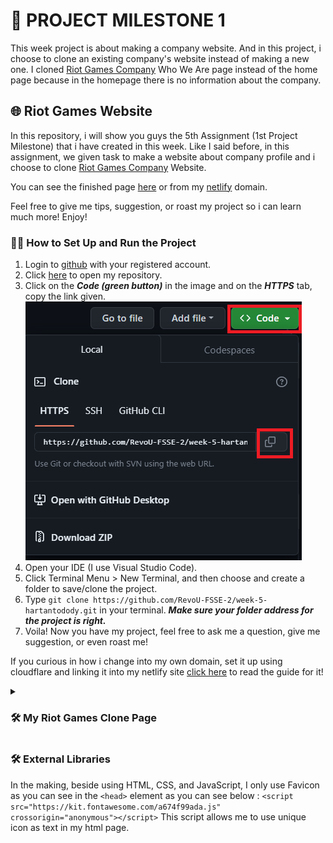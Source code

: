 # 🚀 PROJECT MILESTONE 1

This week project is about making a company website. And in this project, i choose to clone an existing company's website instead of making a new one. I cloned [Riot Games Company](https://www.riotgames.com/en/who-we-are) Who We Are page instead of the home page because in the homepage there is no information about the company. 

## 🌐 Riot Games Website
In this repository, i will show you guys the 5th Assignment (1st Project Milestone) that i have created in this week. Like I said before, in this assignment, we given task to make a website about company profile and i choose to clone [Riot Games Company](https://www.riotgames.com/en/who-we-are) Website.

You can see the finished page [here](dodyhartanto.site) or from my [netlify](https://riotgames-company.netlify.app) domain.

Feel free to give me tips, suggestion, or roast my project so i can learn much more! Enjoy!

### 👨‍💻 How to Set Up and Run the Project
1. Login to [github](https://github.com/login) with your registered account.
2. Click [here](https://github.com/RevoU-FSSE-2/week-5-hartantodody.git) to open my repository.
3. Click on the ***Code (green button)***  in the image and on the ***HTTPS*** tab, copy the link given.
![https link copy](/asset/content/readme/Screenshot%202023-07-14%20143814.png)
4. Open your IDE (I use Visual Studio Code). 
5. Click Terminal Menu > New Terminal, and then choose and create a folder to save/clone the project.
6. Type ```git clone https://github.com/RevoU-FSSE-2/week-5-hartantodody.git``` in your terminal. ***Make sure your folder address for the project is right.***
7. Voila! Now you have my project, feel free to ask me a question, give me suggestion, or even roast me!

If you curious in how i change into my own domain, set it up using cloudflare and linking it into my netlify site [click here](https://github.com/RevoU-FSSE-2/week-4-hartantodody.git) to read the guide for it!

<details><summary> <h3>🛠️ My Riot Games Clone Page </h3></summary>
Before jumping into cloning the website, first i download the assets (image,svg) for making the website. After that i made an asset folder within the projects folder to store all the image and the other assets to build this website.

After that, connect the repository from the github to my folder from vscode terminal.

Lets build the site!
#### </> Head
First of all, i add two links in the head for my css styling and for site's icon. Because im using favicon in this project, insert script like in the image.
![meta head](/asset/content/readme/head.png)
#### </> Body
Actually, JS is the last thing i made, so make sure to create the HTML and CSS first and create the element for it. For the code details, you can scroll below to see it.
![script js](/asset/content/readme/body-js.png)
##### </> Header
In the header section i split it into three section (left section, right section, and hamburger button) and using flex to align it. 
![https link copy](/asset/content/readme/header1.png)
![https link copy](/asset/content/readme/header2.png)

Here is the navbar preview.
![https link copy](/asset/content/readme/navbar-hero.png)
##### </> Main
The main section consist of 4 section, Hero, About Us, Our Values, And Global. I create from top to bottom section. Our Values upper section and Global is actually different from the real page and i tried to make it because of my lack experience (sowwy)
![hero](/asset/content/readme/main-hero.png)
For hero and about us section is pretty simple, using h2 and p to add the text and background imagecolor in css to style the background with some text alignment using flex.
![about us](/asset/content/readme/main-about-us.png)
![about us](/asset/content/readme/main1.png)
For the our values section, in the real page, when you click onto the image you can see the image will stretch and showing us the details. But in my case im just adding text and styling it using flex again with different background in each div/h2.
![our values 1](/asset/content/readme/main-ourvalues.png)
![about us](/asset/content/readme/main2.png)
And in this our values lower section, im just using 2/4 div to add the image and text. The one with group photos using flex direction row reverse to swap the position between image and image.
![our values 2](/asset/content/readme/main-ourvalues2.png)
![about us](/asset/content/readme/main3.png)
For the global section, its pretty simple except for the slider. The difference between the real page and my cloned is, the real one using animation to change the image every about 6 secs, and mine is using slider.
![our global](/asset/content/readme/main-global.png)
![about us](/asset/content/readme/main4.png)
##### </> Footer
This is my code for the footer section. This footer section has 5 items which is 2 divs and the rest is button. One of the button is making you go automatically to the top after you click it.
![footer1](/asset/content/readme/footer1.png)
![footer2](/asset/content/readme/footer2.png)
![footer3](/asset/content/readme/footer3.png)
Here is the footer preview from the web.
![footer3](/asset/content/readme/footer.png)
##### </> JavaScript
**1. Dropdown**

**2. Slider**
- Previous Button

```
const prevSlide = document.querySelector(".btn-prev");

prevSlide.addEventListener("click", function () {
  if (curSlide === 0) {
    curSlide = maxSlide;
  } else {
    curSlide--
  }

  slides.forEach((slide, indx) => {
    slide.style.transform = `translateX(${100 * (indx - curSlide)}%)`;
  });
});
```

- Next Button

```
let curSlide = 0;
let maxSlide = slides.length - 1;
const nextSlide = document.querySelector(".btn-next");

nextSlide.addEventListener("click", function () {
  if (curSlide === maxSlide) {
    curSlide = 0;
  } else {
    curSlide++;
  }

  slides.forEach((slide, indx) => {
    slide.style.transform = `translateX(${100 * (indx - curSlide)}%)`;
  });
});
```
- Slider

```
const slides = document.querySelectorAll(".slide");

slides.forEach((slide, indx) => {
  slide.style.transform = `translateX(${indx * 100}%)`;
});

```


**3. Scroll to top**
This is the code to make ***TO THE SURFACE*** button goes to the top. 
```
    document.body.scrollTop = 0;
    document.documentElement.scrollTop = 0;
```
</details>

### 🛠️ External Libraries
In the making, beside using HTML, CSS, and JavaScript, I only use Favicon as you can see in the ```<head>``` element as you can see below :
```<script src="https://kit.fontawesome.com/a674f99ada.js" crossorigin="anonymous"></script>```
This script allows me to use unique icon as text in my html page.




